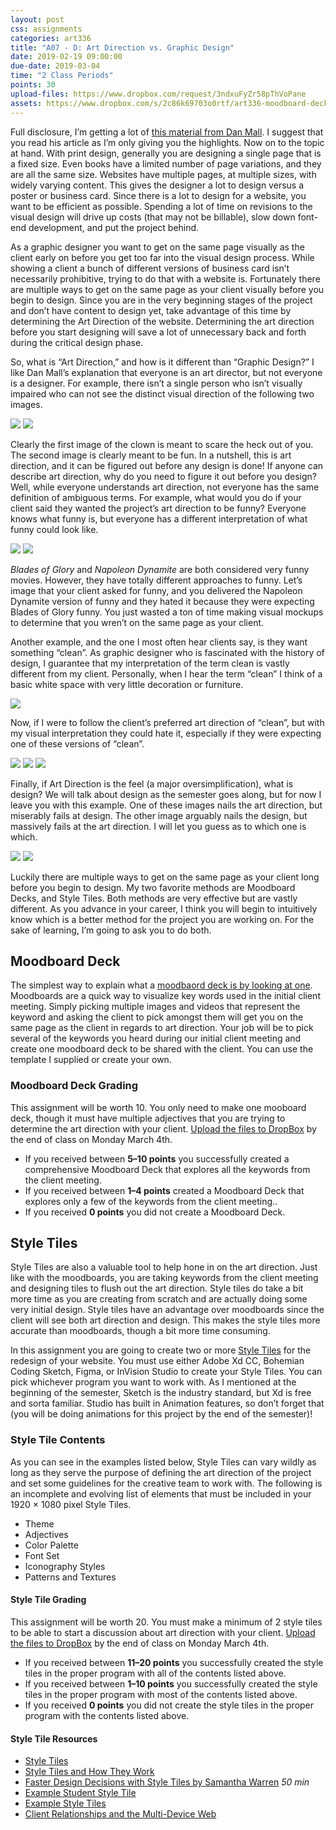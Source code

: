 ```yaml
---
layout: post
css: assignments
categories: art336
title: "A07 - D: Art Direction vs. Graphic Design"
date: 2019-02-19 09:00:00
due-date: 2019-03-04
time: "2 Class Periods"
points: 30
upload-files: https://www.dropbox.com/request/3ndxuFyZr58pThVoPane
assets: https://www.dropbox.com/s/2c86k69703o0rtf/art336-moodboard-deck-templates.zip?dl=0
---
```


Full disclosure, I’m getting a lot of [this material from Dan Mall](https://alistapart.com/article/art-direction-and-design). I suggest that you read his article as I’m only giving you the highlights. Now on to the topic at hand. With print design, generally you are designing a single page that is a fixed size. Even books have a limited number of page variations, and they are all the same size. Websites have multiple pages, at multiple sizes, with widely varying content. This gives the designer a lot to design versus a poster or business card. Since there is a lot to design for a website, you want to be efficient as possible. Spending a lot of time on revisions to the visual design will drive up costs (that may not be billable), slow down font-end development, and put the project behind.

As a graphic designer you want to get on the same page visually as the client early on before you get too far into the visual design process. While showing a client a bunch of different versions of business card isn’t necessarily prohibitive, trying to do that with a website is. Fortunately there are multiple ways to get on the same page as your client visually before you begin to design. Since you are in the very beginning stages of the project and don’t have content to design yet, take advantage of this time by determining the Art Direction of the website. Determining the art direction before you start designing will save a lot of unnecessary back and forth during the critical design phase.

So, what is “Art Direction,” and how is it different than “Graphic Design?” I like Dan Mall’s explanation that everyone is an art director, but not everyone is a designer. For example, there isn’t a single person who isn’t visually impaired who can not see the distinct visual direction of the following two images.

<img src="../img/art336-art-drection-clown-01.jpg">

<img src="../img/art336-art-drection-clown-02.jpg">

Clearly the first image of the clown is meant to scare the heck out of you. The second image is clearly meant to be fun. In a nutshell, this is art direction, and it can be figured out before any design is done! If anyone can describe art direction, why do you need to figure it out before you design? Well, while everyone understands art direction, not everyone has the same definition of ambiguous terms. For example, what would you do if your client said they wanted the project’s art direction to be funny? Everyone knows what funny is, but everyone has a different interpretation of what funny could look like.

<img src="../img/art336-art-direction-funny-01.jpg">

<img src="../img/art336-art-direction-funny-02.jpeg">

_Blades of Glory_ and _Napoleon Dynamite_ are both considered very funny movies. However, they have totally different approaches to funny. Let’s image that your client asked for funny, and you delivered the Napoleon Dynamite version of funny and they hated it because they were expecting Blades of Glory funny. You just wasted a ton of time making visual mockups to determine that you wren’t on the same page as your client.

Another example, and the one I most often hear clients say, is they want something “clean”. As graphic designer who is fascinated with the history of design, I guarantee that my interpretation of the term clean is vastly different from my client. Personally, when I hear the term “clean” I think of a basic white space with very little decoration or furniture.

<img src="../img/art336-art-drection-clean-01.jpg">

Now, if I were to follow the client’s preferred art direction of “clean”, but with my visual interpretation they could hate it, especially if they were expecting one of these versions of “clean”. 

<img src="../img/art336-art-drection-clean-02.jpg">

<img src="../img/art336-art-drection-clean-03.jpg">

<img src="../img/art336-art-drection-clean-04.jpg">

Finally, if Art Direction is the feel (a major oversimplification), what is design? We will talk about  design as the semester goes along, but for now I leave you with this example. One of these images nails the art direction, but miserably fails at design. The other image arguably nails the design, but massively fails at the art direction. I will let you guess as to which one is which.

<img src="../img/art336-art-direction-birthday-01.gif">

<img src="../img/art336-art-direction-birthday-02.jpg">

Luckily there are multiple ways to get on the same page as your client long before you begin to design. My two favorite methods are Moodboard Decks, and Style Tiles. Both methods are very effective but are vastly different. As you advance in your career, I think you will begin to intuitively know which is a better method for the project you are working on. For the sake of learning, I’m going to ask you to do both.

## Moodboard Deck
The simplest way to explain what a [moodbaord deck is by looking at one](https://www.dropbox.com/s/2c86k69703o0rtf/art336-moodboard-deck-templates.zip?dl=0). Moodboards are a quick way to visualize key words used in the initial client meeting. Simply picking multiple images and videos that represent the keyword and asking the client to pick amongst them will get you on the same page as the client in regards to art direction. Your job will be to pick several of the keywords you heard during our initial client meeting and create one moodboard deck to be shared with the client. You can use the template I supplied or create your own.

### Moodboard Deck Grading
This assignment will be worth 10. You only need to make one mooboard deck, though it must have multiple adjectives that you are trying to determine the art direction with your client. [Upload the files to DropBox](https://www.dropbox.com/s/2c86k69703o0rtf/art336-moodboard-deck-templates.zip?dl=0) by the end of class on Monday March 4th.

- If you received between **5&ndash;10 points** you successfully created a comprehensive Moodboard Deck that explores all the keywords from the client meeting.
- If you received between **1&ndash;4 points** created a Moodboard Deck that explores only a few of the keywords from the client meeting..
- If you received **0 points** you did not create a Moodboard Deck.

## Style Tiles
Style Tiles are also a valuable tool to help hone in on the art direction. Just like with the moodboards, you are taking keywords from the client meeting and designing tiles to flush out the art direction. Style tiles do take a bit more time as you are creating from scratch and are actually doing some very initial design. Style tiles have an advantage over moodboards since the client will see both art direction and design. This makes the style tiles more accurate than moodboards, though a bit more time consuming.

In this assignment you are going to create two or more <a href="http://styletil.es/" target="_blank" title="Style Tiles">Style Tiles</a> for the redesign of your website. You must use either Adobe Xd CC, Bohemian Coding Sketch, Figma, or InVision Studio to create your Style Tiles. You can pick whichever program you want to work with. As I mentioned at the beginning of the semester, Sketch is the industry standard, but Xd is free and sorta familiar. Studio has built in Animation features, so don’t forget that (you will be doing animations for this project by the end of the semester)!

### Style Tile Contents
As you can see in the examples listed below, Style Tiles can vary wildly as long as they serve the purpose of defining the art direction of the project and set some guidelines for the creative team to work with. The following is an incomplete and evolving list of elements that must be included in your 1920 &times; 1080 pixel Style Tiles.
- Theme
- Adjectives
- Color Palette
- Font Set
- Iconography Styles
- Patterns and Textures

#### Style Tile Grading
This assignment will be worth 20. You must make a minimum of 2 style tiles to be able to start a discussion about art direction with your client. [Upload the files to DropBox](https://www.dropbox.com/s/2c86k69703o0rtf/art336-moodboard-deck-templates.zip?dl=0) by the end of class on Monday March 4th.

- If you received between **11&ndash;20 points** you successfully created the style tiles in the proper program with all of the contents listed above.
- If you received between **1&ndash;10 points** you successfully created the style tiles in the proper program with most of the contents listed above.
- If you received **0 points** you did not create the style tiles in the proper program with the contents listed above.

#### Style Tile Resources
- <a href="http://styletil.es/" target="_blank" title="Style Tiles">Style Tiles</a>
- <a href="http://alistapart.com/article/style-tiles-and-how-they-work" target="_blank" title="Style Tiles and How They Work · An A List Apart Article">Style Tiles and How They Work</a>
- <a href="https://vimeo.com/115992327" target="_blank" title="Faster Design Decisions with Style Tiles by Samantha Warren - An Event Apart Video on Vimeo">Faster Design Decisions with Style Tiles by Samantha Warren</a> _50 min_
- <a href="/downloads/style-tile-example-01.pdf" target="_blank" title="Example Student Style Tile">Example Student Style Tile</a>
- <a href="https://dribbble.com/tags/style_tile" target="_blank" title="Example Style Tile">Example Style Tiles</a>
- <a href="http://alistapart.com/article/client-relationships-and-the-multi-device-web" target="_blank" title="Client Relationships and the Multi-Device Web">Client Relationships and the Multi-Device Web</a>